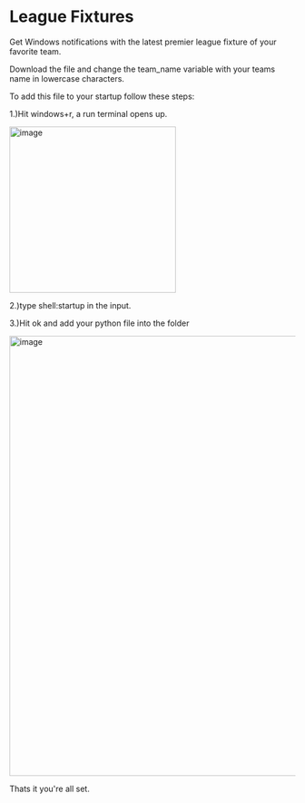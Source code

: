 # League Fixtures

Get Windows notifications with the latest premier league fixture of your favorite team.

Download the file and change the team_name variable with your teams name in lowercase characters.

To add this file to your startup follow these steps:

1.)Hit windows+r, a run terminal opens up.

<img width="293" alt="image" src="https://github.com/theofficialvedantjoshi/premier-league-fixtures/assets/76871277/c841eef9-665a-4333-b9f7-d6dcf0a68e3f">

2.)type shell:startup in the input.

3.)Hit ok and add your python file into the folder

<img width="776" alt="image" src="https://github.com/theofficialvedantjoshi/premier-league-fixtures/assets/76871277/f70a74d9-94ef-4b7d-a6a9-05dc89cd487d">

Thats it you're all set.
